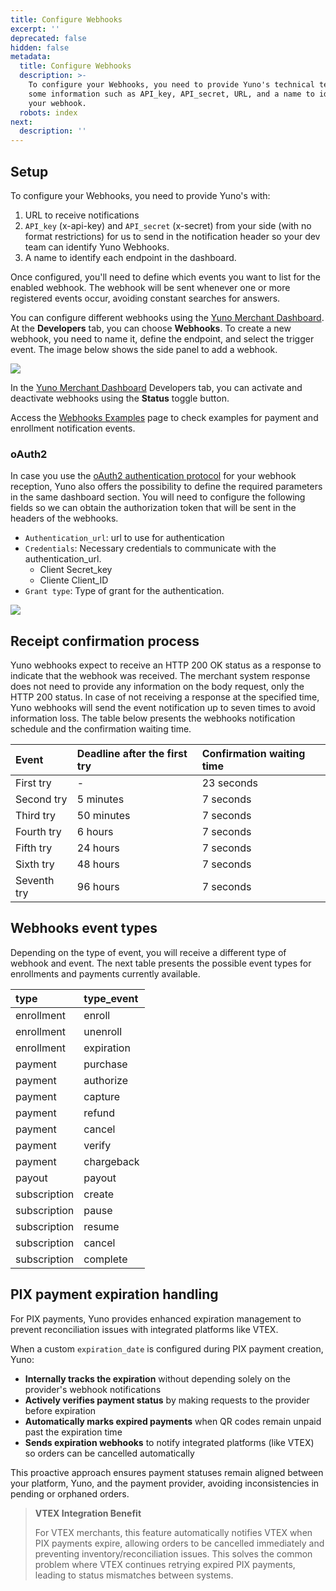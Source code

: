 ```yaml
---
title: Configure Webhooks
excerpt: ''
deprecated: false
hidden: false
metadata:
  title: Configure Webhooks
  description: >-
    To configure your Webhooks, you need to provide Yuno's technical team with
    some information such as API_key, API_secret, URL, and a name to identify
    your webhook.
  robots: index
next:
  description: ''
---
```

## Setup

To configure your Webhooks, you need to provide Yuno's  with: 

1. URL to receive notifications
2. `API_key` (x-api-key) and `API_secret` (x-secret) from your side (with no format restrictions) for us to send in the notification header so your dev team can identify Yuno Webhooks. 
3. A name to identify each endpoint in the dashboard.

Once configured, you'll need to define which events you want to list for the enabled webhook. The webhook will be sent whenever one or more registered events occur, avoiding constant searches for answers.

You can configure different webhooks using the [Yuno Merchant Dashboard](https://dashboard.y.uno/). At the **Developers** tab, you can choose **Webhooks**. To create a new webhook, you need to name it, define the endpoint, and select the trigger event. The image below shows the side panel to add a webhook.

![](https://files.readme.io/b6f4592-webhooks_configure1.png)

In the [Yuno Merchant Dashboard](https://dashboard.y.uno/) Developers tab, you can activate and deactivate webhooks using the **Status** toggle button.

 Access the [Webhooks Examples](ref:examples) page to check examples for payment and enrollment notification events.

### oAuth2

In case you use the [oAuth2 authentication protocol](https://en.wikipedia.org/wiki/OAuth) for your webhook reception, Yuno also offers the possibility to define the required parameters in the same dashboard section. You will need to configure the following fields so we can obtain the authorization token that will be sent in the headers of the webhooks. 

* `Authentication_url`: url to use for authentication
* `Credentials`: Necessary credentials to communicate with the authentication\_url.
  * Client Secret\_key
  * Cliente Client\_ID
* `Grant type`: Type of grant for the authentication. 

<Image align="center" src="https://files.readme.io/3075c93d6bfd9bc1a786206a165768229231928441c12c919717ab38d89df995-Screenshot_2025-02-07_at_10.49.53_AM.png" />

## Receipt confirmation process

Yuno webhooks expect to receive an HTTP 200 OK status as a response to indicate that the webhook was received. The merchant system response does not need to provide any information on the body request, only the HTTP 200 status. In case of not receiving a response at the specified time, Yuno webhooks will send the event notification up to seven times to avoid information loss. The table below presents the webhooks notification schedule and the confirmation waiting time.

| Event       | Deadline after the first try | Confirmation waiting time |
| :---------- | :--------------------------- | :------------------------ |
| First try   | -                            | 23 seconds                |
| Second try  | 5 minutes                    | 7 seconds                 |
| Third try   | 50 minutes                   | 7 seconds                 |
| Fourth try  | 6 hours                      | 7 seconds                 |
| Fifth try   | 24 hours                     | 7 seconds                 |
| Sixth try   | 48 hours                     | 7 seconds                 |
| Seventh try | 96 hours                     | 7 seconds                 |

## Webhooks event types

Depending on the type of event, you will receive a different type of webhook and event. The next table presents the possible event types for enrollments and payments currently available.

| type         | type\_event |
| :----------- | :---------- |
| enrollment   | enroll      |
| enrollment   | unenroll    |
| enrollment   | expiration  |
| payment      | purchase    |
| payment      | authorize   |
| payment      | capture     |
| payment      | refund      |
| payment      | cancel      |
| payment      | verify      |
| payment      | chargeback  |
| payout       | payout      |
| subscription | create      |
| subscription | pause       |
| subscription | resume      |
| subscription | cancel      |
| subscription | complete    |

## PIX payment expiration handling

For PIX payments, Yuno provides enhanced expiration management to prevent reconciliation issues with integrated platforms like VTEX.

When a custom `expiration_date` is configured during PIX payment creation, Yuno:

* **Internally tracks the expiration** without depending solely on the provider's webhook notifications
* **Actively verifies payment status** by making requests to the provider before expiration
* **Automatically marks expired payments** when QR codes remain unpaid past the expiration time
* **Sends expiration webhooks** to notify integrated platforms (like VTEX) so orders can be cancelled automatically

This proactive approach ensures payment statuses remain aligned between your platform, Yuno, and the payment provider, avoiding inconsistencies in pending or orphaned orders.

> **VTEX Integration Benefit**
> 
> For VTEX merchants, this feature automatically notifies VTEX when PIX payments expire, allowing orders to be cancelled immediately and preventing inventory/reconciliation issues. This solves the common problem where VTEX continues retrying expired PIX payments, leading to status mismatches between systems.
